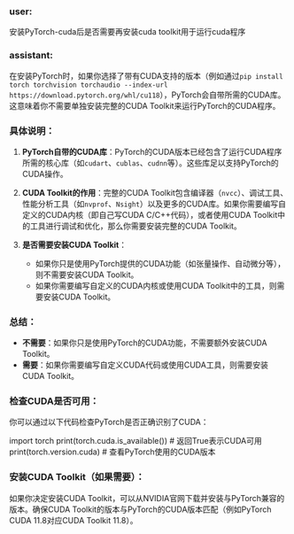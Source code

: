 ### user: 

安装PyTorch-cuda后是否需要再安装cuda toolkit用于运行cuda程序


### assistant: 

在安装PyTorch时，如果你选择了带有CUDA支持的版本（例如通过`pip install torch torchvision torchaudio --index-url https://download.pytorch.org/whl/cu118`），PyTorch会自带所需的CUDA库。这意味着你不需要单独安装完整的CUDA Toolkit来运行PyTorch的CUDA程序。

### 具体说明：
1. **PyTorch自带的CUDA库**：PyTorch的CUDA版本已经包含了运行CUDA程序所需的核心库（如`cudart`、`cublas`、`cudnn`等）。这些库足以支持PyTorch的CUDA操作。

2. **CUDA Toolkit的作用**：完整的CUDA Toolkit包含编译器（`nvcc`）、调试工具、性能分析工具（如`nvprof`、`Nsight`）以及更多的CUDA库。如果你需要编写自定义的CUDA内核（即自己写CUDA C/C++代码），或者使用CUDA Toolkit中的工具进行调试和优化，那么你需要安装完整的CUDA Toolkit。

3. **是否需要安装CUDA Toolkit**：
   - 如果你只是使用PyTorch提供的CUDA功能（如张量操作、自动微分等），则不需要安装CUDA Toolkit。
   - 如果你需要编写自定义的CUDA内核或使用CUDA Toolkit中的工具，则需要安装CUDA Toolkit。

### 总结：
- **不需要**：如果你只是使用PyTorch的CUDA功能，不需要额外安装CUDA Toolkit。
- **需要**：如果你需要编写自定义CUDA代码或使用CUDA工具，则需要安装CUDA Toolkit。

### 检查CUDA是否可用：
你可以通过以下代码检查PyTorch是否正确识别了CUDA：

import torch
print(torch.cuda.is_available())  # 返回True表示CUDA可用
print(torch.version.cuda)         # 查看PyTorch使用的CUDA版本


### 安装CUDA Toolkit（如果需要）：
如果你决定安装CUDA Toolkit，可以从NVIDIA官网下载并安装与PyTorch兼容的版本。确保CUDA Toolkit的版本与PyTorch的CUDA版本匹配（例如PyTorch CUDA 11.8对应CUDA Toolkit 11.8）。

